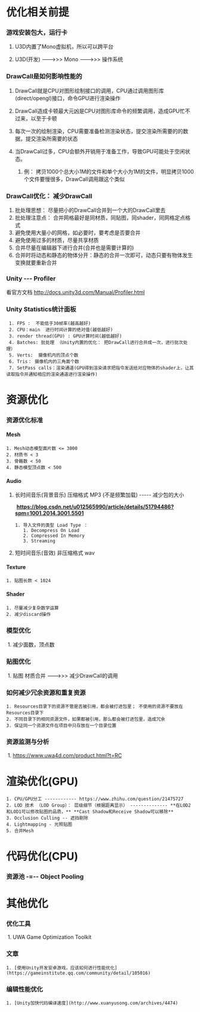 # 优化相关前提



### 游戏安装包大，运行卡

1. U3D内置了Mono虚拟机，所以可以跨平台

2. U3D(开发) --->>> Mono --->>> 操作系统

### DrawCall是如何影响性能的

 1. DrawCall就是CPU对图形绘制接口的调用，CPU通过调用图形库(direct/opengl)接口，命令GPU进行渲染操作

 2. DrawCall造成卡顿最大元凶是CPU对图形库命令的频繁调用，造成GPU忙不过来，以至于卡顿

 3. 每次一次的绘制渲染，CPU需要准备检测渲染状态，提交渲染所需要的的数据，提交渲染所需要的状态

 4. 当DrawCall过多，CPU会额外开销用于准备工作，导致GPU可能处于空闲状态。

     1. 例： 拷贝1000个总大小1M的文件和单个大小为1M的文件，明显拷贝1000个文件要慢很多，DrawCall调用跟这个类似

        

### DrawCall优化：  减少DrawCall

1. 批处理思想： 尽量把小的DrawCall合并到一个大的DrawCall里去
2. 批处理注意点： 合并网格最好是同材质，同贴图，同shader，同网格定点格式
3. 避免使用大量小的网格，如必要时，要考虑是否要合并
4. 避免使用过多的材质，尽量共享材质
5. 合并尽量在编辑器下进行合并(合并也是需要计算的)
6. 合并时将动态和静态的物体分开：静态的合并一次即可，动态只要有物体发生变换就要重新合并



### Unity --- Profiler

看官方文档  http://docs.unity3d.com/Manual/Profiler.html

### Unity Statistics统计面板

	 1. FPS :  不能低于30帧率(越高越好)
	 2. CPU：main  进行时间计算的绝对值(越低越好) 
	 3. render thread(GPU) : GPU计算时间(越低越好) 
	 4. Batches: 批处理 （Unity内置的优化： 把DrawCall进行合并成一次，进行批次处理）
	 5. Verts:  摄像机内的顶点个数
	 6. Tris： 摄像机内的三角面个数
	 7. SetPass calls：渲染通道(GPU得到渲染请求把指令发送给对应物体的shader上，让其读取指令并通知相应的渲染通道进行渲染操作)



# 资源优化



### 资源优化标准

#### Mesh

	1. Mesh动态模型面片数 <= 3000
	2. 材质书 < 3
	3. 骨骼数 < 50
	4. 静态模型顶点数 < 500

#### Audio

   1. 长时间音乐(背景音乐) 压缩格式 MP3 (不是频繁加载)  ----- 减少包的大小

      ​    **https://blog.csdn.net/u012565990/article/details/51794486?spm=1001.2014.3001.5501**

          1. 导入文件的类型 Load Type ：
             1. Decompress On Load
             2. Compressed In Memory
             3. Streaming

   2. 短时间音乐(音效) 非压缩格式  wav  

#### Texture

 	1. 贴图长款 < 1024

#### Shader

	1. 尽量减少复杂数学运算
	2. 减少discard操作

### 模型优化

​	1. 减少面数，顶点数

### 贴图优化

​	1. 贴图 材质合并 --->>> 减少DrawCall的调用  

### 如何减少冗余资源和重复资源

	1. Resources目录下的资源不管是否被引用，都会被打进包里； 不使用的资源不要放在Resources目录下
	2. 不同目录下的相同资源文件，如果都被引用，那么都会被打进包里，造成冗余
	3. 保证同一个资源文件在项目中只存放在一个目录位置

### 资源监测与分析

​	1. https://www.uwa4d.com/product.html?t=RC

# 渲染优化(GPU)



	1. CPU/GPU分工 ------------ https://www.zhihu.com/question/21475727
	2. LOD 技术 （LOD Group）： 层级细节（根据距离显示） -------------- **在LOD2和LOD1可以修改贴图的品质，** **Cast Shadow和Receive Shadow可以移除**
	3. Occlusion Culling -- 遮挡剔除
	4. Lightmapping - 光照贴图
	5. 合并Mesh



# 代码优化(CPU)

### 资源池 -=-- Object Pooling





# 其他优化



### 优化工具

​	1. UWA Game Optimization Toolkit



### 文章

	1. [使用Unity开发安卓游戏，应该如何进行性能优化](https://gameinstitute.qq.com/community/detail/105016)



### 编辑性能优化

	1. [Unity加快代码编译速度](http://www.xuanyusong.com/archives/4474)































​	

